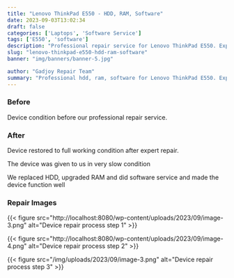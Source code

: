 ```yaml
---
title: "Lenovo ThinkPad E550 - HDD, RAM, Software"
date: 2023-09-03T13:02:34
draft: false
categories: ['Laptops', 'Software Service']
tags: ['E550', 'software']
description: "Professional repair service for Lenovo ThinkPad E550. Expert diagnosis and quality repairs in Bangalore."
slug: "lenovo-thinkpad-e550-hdd-ram-software"
banner: "img/banners/banner-5.jpg"

author: "Gadjoy Repair Team"
summary: "Professional hdd, ram, software for Lenovo ThinkPad E550. Expert technicians, quality parts, warranty included."
---
```


### Before

Device condition before our professional repair service.

### After

Device restored to full working condition after expert repair.

The device was given to us in very slow condition

We replaced HDD, upgraded RAM and did software service and made the device function well

### Repair Images

{{< figure src="http://localhost:8080/wp-content/uploads/2023/09/image-3.png" alt="Device repair process step 1" >}}

{{< figure src="http://localhost:8080/wp-content/uploads/2023/09/image-4.png" alt="Device repair process step 2" >}}

{{< figure src="/img/uploads/2023/09/image-3.png" alt="Device repair process step 3" >}}

